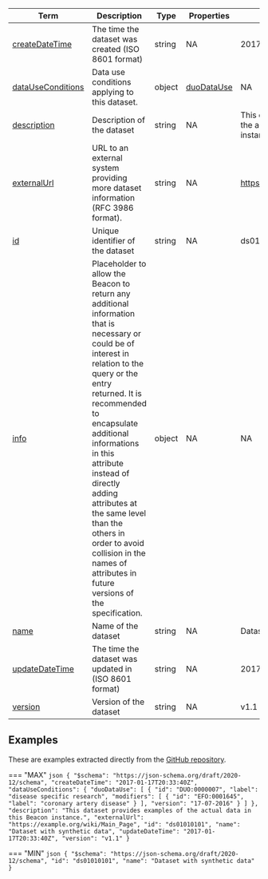 |Term | Description | Type | Properties | Example | Enum|
| ---| ---| ---| ---| ---| --- |
| [createDateTime](./obj/createDateTime.md) | The time the dataset was created (ISO 8601 format) | string | NA | 2017-01-17T20:33:40Z | NA|
| [dataUseConditions](./obj/dataUseConditions.md) | Data use conditions applying to this dataset. | object | [duoDataUse](./obj/duoDataUse.md) | NA | NA|
| [description](./obj/description.md) | Description of the dataset | string | NA | This dataset provides examples of the actual data in this Beacon instance. | NA|
| [externalUrl](./obj/externalUrl.md) | URL to an external system providing more dataset information (RFC 3986 format). | string | NA | https://example.org/wiki/Main_Page | NA|
| [id](./obj/id.md) | Unique identifier of the dataset | string | NA | ds01010101 | NA|
| [info](./obj/info.md) | Placeholder to allow the Beacon to return any additional information that is necessary or could be of interest in relation to the query or the entry returned. It is recommended to encapsulate additional informations in this attribute instead of directly adding attributes at the same level than the others in order to avoid collision in the names of attributes in future versions of the specification. | object | NA | NA | NA|
| [name](./obj/name.md) | Name of the dataset | string | NA | Dataset with synthetic data | NA|
| [updateDateTime](./obj/updateDateTime.md) | The time the dataset was updated in (ISO 8601 format) | string | NA | 2017-01-17T20:33:40Z | NA|
| [version](./obj/version.md) | Version of the dataset | string | NA | v1.1 | NA|

## Examples
These are examples extracted directly from the [GitHub repository](https://github.com/ga4gh-beacon/beacon-v2-Models).

=== "MAX"
	```json
	{
	    "$schema": "https://json-schema.org/draft/2020-12/schema",
	    "createDateTime": "2017-01-17T20:33:40Z",
	    "dataUseConditions": {
	        "duoDataUse": [
	            {
	                "id": "DUO:0000007",
	                "label": "disease specific research",
	                "modifiers": [
	                    {
	                        "id": "EFO:0001645",
	                        "label": "coronary artery disease"
	                    }
	                ],
	                "version": "17-07-2016"
	            }
	        ]
	    },
	    "description": "This dataset provides examples of the actual data in this Beacon instance.",
	    "externalUrl": "https://example.org/wiki/Main_Page",
	    "id": "ds01010101",
	    "name": "Dataset with synthetic data",
	    "updateDateTime": "2017-01-17T20:33:40Z",
	    "version": "v1.1"
	}
	```

=== "MIN"
	```json
	{
	    "$schema": "https://json-schema.org/draft/2020-12/schema",
	    "id": "ds01010101",
	    "name": "Dataset with synthetic data"
	}
	```

